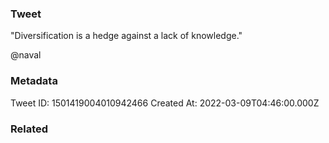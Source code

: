 ### Tweet
"Diversification is a hedge against a lack of knowledge."

@naval

### Metadata
Tweet ID: 1501419004010942466
Created At: 2022-03-09T04:46:00.000Z

### Related

